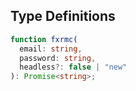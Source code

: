 ## Type Definitions

```typescript
function fxrmc(
  email: string,
  password: string,
  headless?: false | "new"
): Promise<string>;
```

